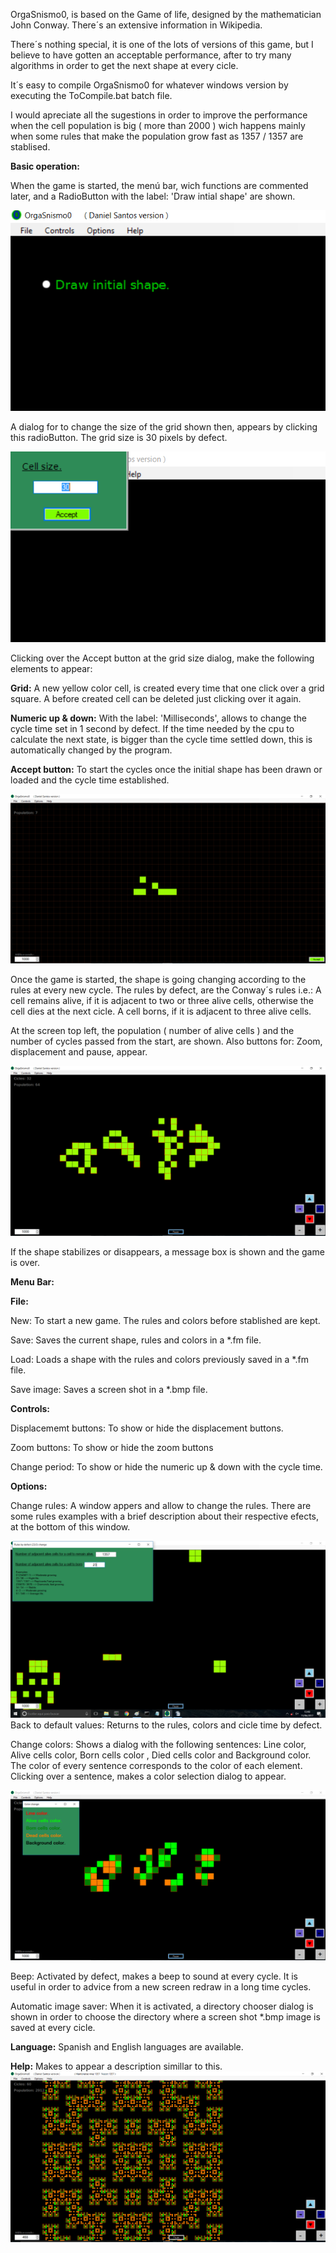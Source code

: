 
OrgaSnismo0, is based on the Game of life, designed by the mathematician John Conway.
There´s an extensive information in Wikipedia.

There´s nothing special, it is one of the lots of versions of this game, but I believe to have gotten an acceptable performance, after to try many algorithms in order to get the next shape at every cicle.

It´s easy to compile OrgaSnismo0 for whatever windows version by executing the ToCompile.bat batch file. 

I would apreciate all the sugestions in order to improve the performance when the cell population is big ( more than 2000 ) wich happens mainly when some rules that make the population grow fast as 1357 / 1357 are stablised.

**Basic operation:**

When the game is started, the menú bar, wich functions are commented later, and a RadioButton with the label: 'Draw intial shape' are shown.

![screen shot 1](https://github.com/Xadnem53/OrgaSnismo0-Windows/blob/master/Screen-Shots/shot1.png)

A dialog for to change the size of the grid shown then, appears by clicking this radioButton. The grid size is 30 pixels by defect.

![screen shot 2](https://github.com/Xadnem53/OrgaSnismo0-Windows/blob/master/Screen-Shots/shot2.png)

Clicking over the Accept button at the grid size dialog, make the following elements to appear:

**Grid:** A new yellow color cell, is created every time that one click over a grid square.
	A before created cell can be deleted just clicking over it again.

**Numeric up & down:** With the label: 'Milliseconds', allows to change the cycle time set in 1 			    second by defect.
			    If the time needed by the cpu to calculate the next state, is bigger 			    than the cycle time settled down, this is automatically changed by the 			    program.

**Accept button:**  To start the cycles once the initial shape has been drawn or loaded and the 		      cycle time established.

![screen shot 3](https://github.com/Xadnem53/OrgaSnismo0-Windows/blob/master/Screen-Shots/shot3.png)

Once the game is started, the shape is going changing according to the rules at every new cycle.
The rules by defect, are the Conway´s rules i.e.:
A cell remains alive, if it is adjacent to two or three alive cells, otherwise the cell dies at the next cicle.
A cell borns, if it is adjacent to three alive cells.

At the screen top left, the population ( number of alive cells ) and the number of cycles passed from the start, are shown.
Also buttons for: Zoom, displacement and pause, appear.

![screen shot 4](https://github.com/Xadnem53/OrgaSnismo0-Windows/blob/master/Screen-Shots/shot4.png)

If the shape stabilizes or disappears, a message box is shown and the game is over.

**Menu Bar:** 

**File:**

New: To start a new game. The rules and colors before stablished are kept.

Save: Saves the current shape, rules and colors in a *.fm file.

Load: Loads a shape with the rules and colors previously saved in a *.fm file.

Save image: Saves a screen shot in a *.bmp file.





**Controls:**

Displacememt buttons: To show or hide the displacement buttons.

Zoom buttons: To show or hide the zoom buttons

Change period: To show or hide the numeric up & down with the cycle time.

**Options:**

Change rules: A window appers and allow to change the rules.
		  There are some rules examples with a brief description about their respective 		  efects, at the bottom of this window.

![screen shot 5](https://github.com/Xadnem53/OrgaSnismo0-Windows/blob/master/Screen-Shots/shot5.png)
Back to default values: Returns to the rules, colors and cicle time by defect.

Change colors: Shows a dialog with the following sentences:
		     Line color, Alive cells color, Born cells color , Died cells color and 			     Background color.
		     The color of every sentence corresponds to the color of each element. 			     Clicking over a sentence, makes a color selection dialog to appear.
	
![screen shot 6](https://github.com/Xadnem53/OrgaSnismo0-Windows/blob/master/Screen-Shots/shot6.png)


Beep: Activated by defect, makes a beep to sound at every cycle. It is useful in order to   	advice from a new screen redraw in a long time cycles.


Automatic image saver: When it is activated, a directory chooser dialog is shown in order 				to choose the directory where a screen shot *.bmp image is saved 			          at every cicle.

**Language:** Spanish and English languages are available.

**Help:** Makes to appear a description simillar to this.
![screen shot 7](https://github.com/Xadnem53/OrgaSnismo0-Windows/blob/master/Screen-Shots/shot7.png)

